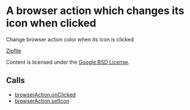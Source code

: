 
A browser action which changes its icon when clicked
=======

Change browser action color when its icon is clicked

[Zipfile](http://developer.chrome.com/extensions/examples/api/browserAction/set_icon_path.zip)

Content is licensed under the [Google BSD License](http://code.google.com/google_bsd_license.html).

Calls
-----

* [browserAction.onClicked](https://developer.chrome.com/extensions/browserAction#event-onClicked)
* [browserAction.setIcon](https://developer.chrome.com/extensions/browserAction#method-setIcon)